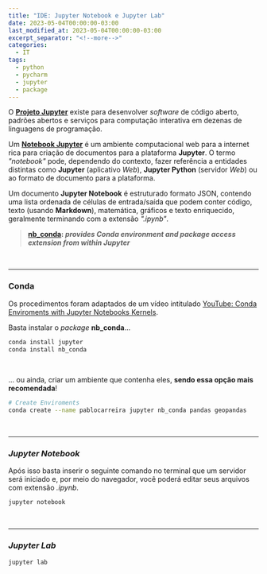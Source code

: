 ```yaml
---
title: "IDE: Jupyter Notebook e Jupyter Lab"
date: 2023-05-04T00:00:00-03:00
last_modified_at: 2023-05-04T00:00:00-03:00
excerpt_separator: "<!--more-->"
categories:
  - IT
tags:
  - python
  - pycharm
  - jupyter
  - package
---
```


O [**Projeto Jupyter**](https://jupyter.org/) existe para desenvolver _software_ de código aberto, padrões abertos e serviços para computação interativa em dezenas de linguagens de programação.

<!--more-->

Um **<a title="Link do Notebook Jupyter" href="https://hub.gke.mybinder.org/user/ipython-ipython-in-depth-6b7gwnpm/notebooks/binder/Index.ipynb" target="_blank">Notebook Jupyter</a>** é um ambiente computacional web para a internet rica para criação de documentos para a plataforma **Jupyter**. O termo _"notebook"_ pode, dependendo do contexto, fazer referência a entidades distintas como **Jupyter** (aplicativo _Web_), **Jupyter Python** (servidor _Web_) ou ao formato de documento para a plataforma.

Um documento **Jupyter Notebook** é estruturado formato JSON, contendo uma lista ordenada de células de entrada/saída que podem conter código, texto (usando **Markdown**), matemática, gráficos e texto enriquecido, geralmente terminando com a extensão _".ipynb"_.

> **[nb_conda](https://github.com/Anaconda-Platform/nb_conda): _provides Conda environment and package access extension from within Jupyter_**

<br>

---

### Conda

Os procedimentos foram adaptados de um vídeo intitulado [YouTube: Conda Enviroments with Jupyter Notebooks Kernels](https://www.youtube.com/watch?v=Ro9l0eapoJU).

Basta instalar o _package_ **nb_conda**...

```bash
conda install jupyter
conda install nb_conda
```

<br>

... ou ainda, criar um ambiente que contenha eles, **sendo essa opção mais recomendada**!

```bash
# Create Enviroments
conda create --name pablocarreira jupyter nb_conda pandas geopandas
```

<br>

---

### _Jupyter Notebook_

Após isso basta inserir o seguinte comando no terminal que um servidor será iniciado e, por meio do navegador, você poderá editar seus arquivos com extensão _.ipynb_.

```bash
jupyter notebook
```

<br>

---

### _Jupyter Lab_

```bash
jupyter lab
```
